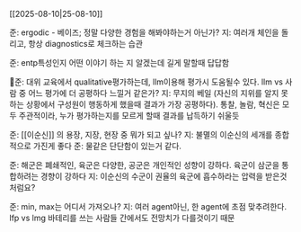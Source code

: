 [[2025-08-10|25-08-10]]

준: ergodic - 베이즈; 정말 다양한 경험을 해봐야하는거 아닌가?
지: 여러개 체인을 돌리고, 항상 diagnostics로 체크하는 습관

준: entp특성인지 어떤 이야기 하는 지 알겠는데 길게 말할때 답답함

준: 대위 교육에서 qualitative평가하는데, llm이용해 평가시 도움될수 있다. llm vs 사람 중 어느 평가에 더 공평하다 느낄거 같은가?
지: 무지의 베일 (자신의 지위를 알지 못하는 상황에서 구성원이 행동하게 했을때 결과가 가장 공평하다). 통찰, 놀람, 혁신은 모두 주관적이라, 누가 평가하는지를 모르게 할때 결과를 납득하기 쉬울듯

준: [[이순신]] 의 용장, 지장, 현장 중 뭐가 되고 싶나?
지: 불멸의 이순신의 세개를 종합적으로 가진게 좋다
준: 물같은 단단함이 있는거 같다.

준: 해군은 폐쇄적인, 육군은 다양한, 공군은 개인적인 성향이 강하다. 육군이 삼군을 통합하려는 경향이 강하다
지: 이순신의 수군이 권율의 육군에 흡수하라는 압력을 받은것처럼요?

준: min, max는 어디서 가져오나? 
지: 여러 agent아닌, 한 agent에 초점 맞추려한다. lfp vs lmg 바테리를 쓰는 사람들 간에서도 전망치가 다를것이기 때문